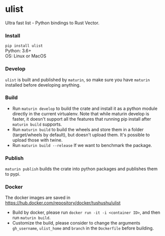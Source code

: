 # ulist
Ultra fast list - Python bindings to Rust Vector.   


### Install
`pip install ulist`  
Python: 3.6+  
OS: Linux or MacOS


### Develop
`ulist` is built and published by `maturin`, so make sure you have `maturin` installed before developing anything.


### Build
* Run `maturin develop` to build the crate and install it as a python module directly in the current virtualenv. Note that while maturin develop is faster, it doesn't support all the features that running pip install after `maturin build` supports.
* Run `maturin build` to build the wheels and store them in a folder (target/wheels by default), but doesn't upload them. It's possible to upload those with twine.
* Run `maturin build --release` If we want to benchmark the package.


### Publish
`maturin publish` builds the crate into python packages and publishes them to pypi.


### Docker
The docker images are saved in https://hub.docker.com/repository/docker/tushushu/ulist
* Build by docker, please run `docker run -it -i <container ID>`, and then run `maturin build`.
* Customize the build, please consider to change the arguments `gh_username`, 
`ulist_home` and `branch` in the `Dockerfile` before building.
